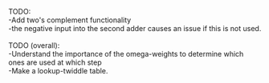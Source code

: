 TODO: <br>
-Add two's complement functionality <br>
-the negative input into the second adder causes an issue if this is not used. <br>
<br>
TODO (overall): <br>
-Understand the importance of the omega-weights to determine which ones are used at which step <br>
-Make a lookup-twiddle table.
